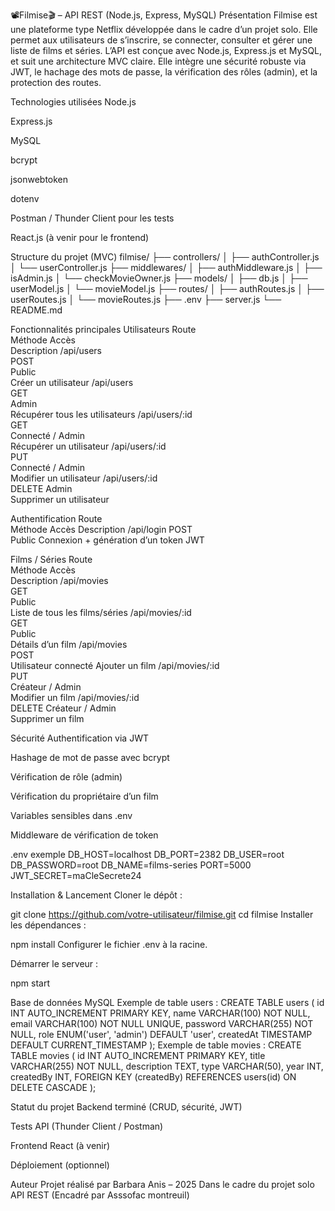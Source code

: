 

📽️Filmise🎬
 – API REST (Node.js, Express, MySQL)
Présentation
Filmise est une plateforme type Netflix développée dans le cadre d’un projet solo. Elle permet aux utilisateurs de s’inscrire, se connecter, consulter et gérer une liste de films et séries.
L’API est conçue avec Node.js, Express.js et MySQL, et suit une architecture MVC claire.
Elle intègre une sécurité robuste via JWT, le hachage des mots de passe, la vérification des rôles (admin), et la protection des routes.

Technologies utilisées
Node.js


Express.js


MySQL


bcrypt


jsonwebtoken


dotenv


Postman / Thunder Client pour les tests


React.js (à venir pour le frontend)



Structure du projet (MVC)
filmise/
├── controllers/
│   ├── authController.js
│   └── userController.js
├── middlewares/
│   ├── authMiddleware.js
│   ├── isAdmin.js
│   └── checkMovieOwner.js
├── models/
│   ├── db.js
│   ├── userModel.js
│   └── movieModel.js
├── routes/
│   ├── authRoutes.js
│   ├── userRoutes.js
│   └── movieRoutes.js
├── .env
├── server.js
└── README.md

Fonctionnalités principales
Utilisateurs
Route               
Méthode
Accès            
Description
/api/users       
POST   
Public            
Créer un utilisateur
/api/users       
GET    
Admin             
Récupérer tous les utilisateurs
/api/users/:id   
GET    
Connecté / Admin  
Récupérer un utilisateur
/api/users/:id   
PUT    
Connecté / Admin  
Modifier un utilisateur
/api/users/:id   
DELETE 
Admin             
Supprimer un utilisateur

Authentification
Route               
Méthode
Accès
Description
/api/login
POST   
Public
Connexion + génération d’un token JWT

Films / Séries
Route               
Méthode
Accès            
Description
/api/movies      
GET    
Public            
Liste de tous les films/séries
/api/movies/:id  
GET    
Public            
Détails d’un film
/api/movies      
POST   
Utilisateur connecté
Ajouter un film
/api/movies/:id  
PUT    
Créateur / Admin  
Modifier un film
/api/movies/:id  
DELETE 
Créateur / Admin  
Supprimer un film


Sécurité
Authentification via JWT


Hashage de mot de passe avec bcrypt


Vérification de rôle (admin)


Vérification du propriétaire d’un film


Variables sensibles dans .env


Middleware de vérification de token



.env exemple
DB_HOST=localhost
DB_PORT=2382
DB_USER=root
DB_PASSWORD=root
DB_NAME=films-series
PORT=5000
JWT_SECRET=maCleSecrete24

Installation & Lancement
Cloner le dépôt :


git clone https://github.com/votre-utilisateur/filmise.git
cd filmise
Installer les dépendances :


npm install
Configurer le fichier .env à la racine.


Démarrer le serveur :


npm start

Base de données MySQL
Exemple de table users :
CREATE TABLE users (
  id INT AUTO_INCREMENT PRIMARY KEY,
  name VARCHAR(100) NOT NULL,
  email VARCHAR(100) NOT NULL UNIQUE,
  password VARCHAR(255) NOT NULL,
  role ENUM('user', 'admin') DEFAULT 'user',
  createdAt TIMESTAMP DEFAULT CURRENT_TIMESTAMP
);
Exemple de table movies :
CREATE TABLE movies (
  id INT AUTO_INCREMENT PRIMARY KEY,
  title VARCHAR(255) NOT NULL,
  description TEXT,
  type VARCHAR(50),
  year INT,
  createdBy INT,
  FOREIGN KEY (createdBy) REFERENCES users(id) ON DELETE CASCADE
);

Statut du projet
Backend terminé (CRUD, sécurité, JWT)


Tests API (Thunder Client / Postman)


Frontend React (à venir)


Déploiement (optionnel)



Auteur
Projet réalisé par Barbara Anis – 2025
Dans le cadre du projet solo API REST (Encadré par Asssofac montreuil)


